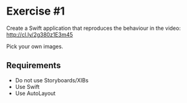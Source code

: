# Exercise  #1

Create a Swift application that reproduces the behaviour in the video: http://cl.ly/2g380z1E3m45

Pick your own images.


## Requirements
- Do not use Storyboards/XIBs
- Use Swift
- Use AutoLayout
